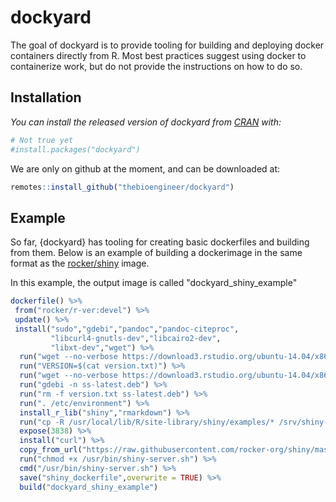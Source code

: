 
<!-- README.md is generated from README.Rmd. Please edit that file -->
dockyard
========

The goal of dockyard is to provide tooling for building and deploying docker containers directly from R. Most best practices suggest using docker to containerize work, but do not provide the instructions on how to do so.

Installation
------------

*You can install the released version of dockyard from [CRAN](https://CRAN.R-project.org) with:*

``` r
# Not true yet
#install.packages("dockyard")
```

We are only on github at the moment, and can be downloaded at:

``` r
remotes::install_github("thebioengineer/dockyard")
```

Example
-------

So far, {dockyard} has tooling for creating basic dockerfiles and building from them. Below is an example of building a dockerimage in the same format as the [rocker/shiny](https://hub.docker.com/r/rocker/shiny) image.

In this example, the output image is called "dockyard\_shiny\_example"

``` r
dockerfile() %>%
 from("rocker/r-ver:devel") %>%
 update() %>%
 install("sudo","gdebi","pandoc","pandoc-citeproc",
         "libcurl4-gnutls-dev","libcairo2-dev",
         "libxt-dev","wget") %>%
  run("wget --no-verbose https://download3.rstudio.org/ubuntu-14.04/x86_64/VERSION -O version.txt") %>%
  run("VERSION=$(cat version.txt)") %>%
  run("wget --no-verbose https://download3.rstudio.org/ubuntu-14.04/x86_64/shiny-server-$VERSION-amd64.deb -O ss-latest.deb") %>%
  run("gdebi -n ss-latest.deb") %>%
  run("rm -f version.txt ss-latest.deb") %>%
  run(". /etc/environment") %>%
  install_r_lib("shiny","rmarkdown") %>%
  run("cp -R /usr/local/lib/R/site-library/shiny/examples/* /srv/shiny-server/") %>%
  expose(3838) %>%
  install("curl") %>% 
  copy_from_url("https://raw.githubusercontent.com/rocker-org/shiny/master/shiny-server.sh","/usr/bin/shiny-server.sh") %>%
  run("chmod +x /usr/bin/shiny-server.sh") %>%
  cmd("/usr/bin/shiny-server.sh") %>% 
  save("shiny_dockerfile",overwrite = TRUE) %>% 
  build("dockyard_shiny_example")
```
